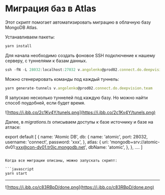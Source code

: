 # Миграция баз в Atlas

Этот скрипт помогает автоматизировать миграцию в облачную базу MongoDB Atlas.

Устанавливаем пакеты:

```javascript
yarn install
```

Для начала необходимо создать фоновое SSH подключение к нашему серверу, с туннелями к базам данных.

 

```javascript
ssh -fN -L 28032:localhost:27032 v.angolenko@prod02.connect.do.deepvision.team
```

Можно сгенерировать команды под каждый туннель:

```javascript
yarn generate-tunnels v.angolenko@prod02.connect.do.deepvision.team 
```

Я запускаю несколько туннелей под каждую базу. Но можно найти способ поудобней, если будет время.

![https://i.ibb.co/2c1Kv4Y/tunels.png](https://i.ibb.co/2c1Kv4Y/tunels.png)

Далее, в *migrations.ts* описываем доступы к базе источнику и базе на атласе:

export default [
  {
    name: 'Atomic DB',
    db: {
      name: 'atomic',
      port: 28032,
      username: 'connect',
      password: 'xxx',
    },
    atlas: {
      uri: 'mongodb+srv://atomic-dv01:xxx@con-dv01.tr0jc.mongodb.net',
      dbName: 'atomic',
    },
  },
  ....
]
```

Когда все миграции описаны, можно запускать скрипт:

```javascript
yarn start
```

---

![https://i.ibb.co/c83RBpD/done.png](https://i.ibb.co/c83RBpD/done.png)
